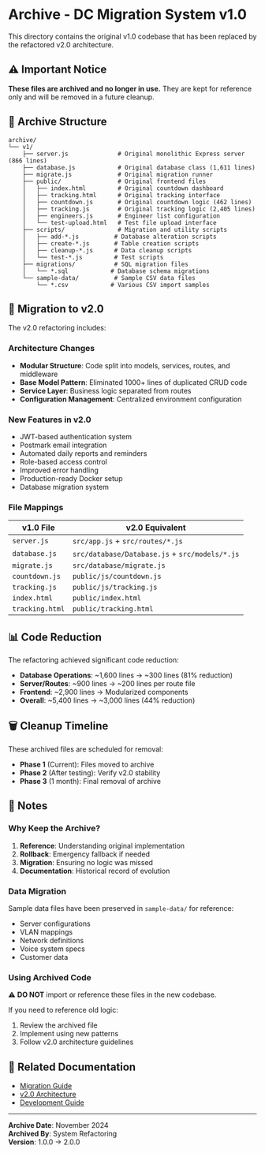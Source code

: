 # Archive - DC Migration System v1.0

This directory contains the original v1.0 codebase that has been replaced by the refactored v2.0 architecture.

## ⚠️ Important Notice

**These files are archived and no longer in use.** They are kept for reference only and will be removed in a future cleanup.

## 📁 Archive Structure

```
archive/
└── v1/
    ├── server.js              # Original monolithic Express server (866 lines)
    ├── database.js            # Original database class (1,611 lines)
    ├── migrate.js             # Original migration runner
    ├── public/                # Original frontend files
    │   ├── index.html         # Original countdown dashboard
    │   ├── tracking.html      # Original tracking interface
    │   ├── countdown.js       # Original countdown logic (462 lines)
    │   ├── tracking.js        # Original tracking logic (2,405 lines)
    │   ├── engineers.js       # Engineer list configuration
    │   └── test-upload.html   # Test file upload interface
    ├── scripts/               # Migration and utility scripts
    │   ├── add-*.js          # Database alteration scripts
    │   ├── create-*.js       # Table creation scripts
    │   ├── cleanup-*.js      # Data cleanup scripts
    │   └── test-*.js         # Test scripts
    ├── migrations/           # SQL migration files
    │   └── *.sql            # Database schema migrations
    └── sample-data/          # Sample CSV data files
        └── *.csv            # Various CSV import samples
```

## 🔄 Migration to v2.0

The v2.0 refactoring includes:

### Architecture Changes
- **Modular Structure**: Code split into models, services, routes, and middleware
- **Base Model Pattern**: Eliminated 1000+ lines of duplicated CRUD code
- **Service Layer**: Business logic separated from routes
- **Configuration Management**: Centralized environment configuration

### New Features in v2.0
- JWT-based authentication system
- Postmark email integration
- Automated daily reports and reminders
- Role-based access control
- Improved error handling
- Production-ready Docker setup
- Database migration system

### File Mappings

| v1.0 File | v2.0 Equivalent |
|-----------|-----------------|
| `server.js` | `src/app.js` + `src/routes/*.js` |
| `database.js` | `src/database/Database.js` + `src/models/*.js` |
| `migrate.js` | `src/database/migrate.js` |
| `countdown.js` | `public/js/countdown.js` |
| `tracking.js` | `public/js/tracking.js` |
| `index.html` | `public/index.html` |
| `tracking.html` | `public/tracking.html` |

## 📊 Code Reduction

The refactoring achieved significant code reduction:

- **Database Operations**: ~1,600 lines → ~300 lines (81% reduction)
- **Server/Routes**: ~900 lines → ~200 lines per route file
- **Frontend**: ~2,900 lines → Modularized components
- **Overall**: ~5,400 lines → ~3,000 lines (44% reduction)

## 🗑️ Cleanup Timeline

These archived files are scheduled for removal:
- **Phase 1** (Current): Files moved to archive
- **Phase 2** (After testing): Verify v2.0 stability
- **Phase 3** (1 month): Final removal of archive

## 📝 Notes

### Why Keep the Archive?

1. **Reference**: Understanding original implementation
2. **Rollback**: Emergency fallback if needed
3. **Migration**: Ensuring no logic was missed
4. **Documentation**: Historical record of evolution

### Data Migration

Sample data files have been preserved in `sample-data/` for reference:
- Server configurations
- VLAN mappings
- Network definitions
- Voice system specs
- Customer data

### Using Archived Code

⚠️ **DO NOT** import or reference these files in the new codebase.

If you need to reference old logic:
1. Review the archived file
2. Implement using new patterns
3. Follow v2.0 architecture guidelines

## 🔗 Related Documentation

- [Migration Guide](../MIGRATION.md)
- [v2.0 Architecture](../README.md)
- [Development Guide](../DEVELOPMENT.md)

---

**Archive Date**: November 2024  
**Archived By**: System Refactoring  
**Version**: 1.0.0 → 2.0.0
